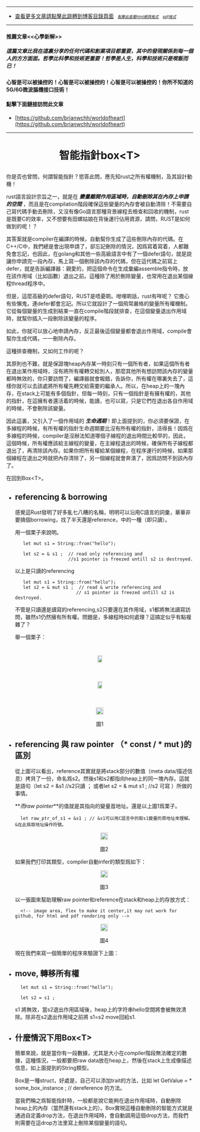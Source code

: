 ****
- [查看更多文章請點擊此跳轉到博客目錄頁面](../../tableOfContent.md) &nbsp;<font size=1> [*_點擊此查看html網頁格式_*](../../tableOfContent.html)&nbsp; &nbsp; [*_pdf格式_*](../../tableOfContent.md.pdf)</font>

****
#### 推薦文章<<心學新解>>

##### *_這篇文章比我在這裏分享的任何代碼和創業項目都重要，其中的發現關係到每一個人的方方面面。哲學比科學和技術更重要！哲學是人生，科學和技術只是喫飯而已！_*

#### 心智是可以被操控的！心智是可以被操控的！心智是可以被操控的！你所不知道的5G/6G微波腦機接口技術！ 

#### 點擊下面鏈接訪問此文章
- [https://github.com/brianwchh/worldofheart](https://github.com/brianwchh/worldofheart)

****

# <p align="center"> 智能指針box\<T>    </p>

你是否也曾問，何謂智能指針？慾答此問，應先知rust之所有權機制，及其設計動機！

rust語言設計宗旨之一，就是在 ***_變量離開作用區域時，自動刪除其在內存上申請的空間_*** ，而且是在compilation階段確保這些變量的內存會被自動清除！不需要自己寫代碼手動去刪除，又沒有像Go語言那種背景線程去檢查和回收的機制，rust是既要C的效率，又不想要有田螺姑娘在背後運行佔用資源，請問，RUST是如何做到的呢！？

其答案就是compiler在編譯的時候，自動幫你生成了這些刪除內存的代碼。在C++/C中，我們總是會出現申請了，卻忘記刪除的情況，因爲寫着寫着，人都難免會忘記，也因此，在golang和其他一些高級語言中有了一個defer語句，就是說讓你申請完一段內存，馬上寫一個刪除該內存的代碼，但在這代碼之前寫上defer，就是告訴編譯器：親愛的，把這個命令在生成彙編assemble指令時，放在該作用域（比如函數）退出之前。這種除了用於刪除變量，也常用在退出某個線程thread程序中。

但是，這麼高級的defer語句，RUST是唔憂啲。咁哩啲話，rust有咩呢？ 它擔心有些懶鬼，連defer都會忘記。所以它就設計了一個飛常嚴格的變量所有權機制。它從每個變量的生成到結束一直在compile階段就排查，在這個變量退出作用域時，就幫你插入一段刪除該變量的程序。   

如此，你就可以放心地申請內存，反正最後這個變量都會退出作用域，compile會幫你生成代碼，一一刪除內存。

這種排查機制，又如何工作的呢？  

其原則也不難，就是保證塊heap內存某一時刻只有一個所有者，如果這個所有者在退出某作用域時，沒有將所有權轉交給別人，那麼其他所有想訪問該內存的變量都時無效的，你只要訪問了，編譯器就會報錯，告訴你，所有權在哪裏失去了，這樣你就可以去該處將所有權先轉交給需要的繼承人。所以，在heap上的一塊內存，在stack上可能有多個指針，但每一時刻，只有一個指針是有擁有權的，其他的指針，在這擁有者還活着的時候，能讀，也可以寫，只是它們在退出各自作用域的時候，不會刪除該變量。    

因此這裏，又引入了一個作用域的 ***_生命週期_***！即上面提到的，你必須要保證，在多線程的時候，有所有權的指針生命週期要比沒有所有權的指針，活得長！因爲在多線程的時候，compiler是沒辦法知道哪個子線程的退出時間比較早的，因此，這個時候，所有權應該給主線程的變量，在主線程退出的時候，確保所有子線程都退出了，再清除該內存。如果你把所有權給某個線程，在程序運行的時候，如果那個線程在退出之時就把內存清除了，另一個線程就會奔潰了，因爲訪問不到該內存了。   

在回到Box\<T>。 

- ## referencing & borrowing 
    感覺這Rust發明了好多亂七八糟的名稱，明明可以沿用C語言的詞彙，華華非要搞個borrowing，找了半天還是reference，中的一種（即只讀）。  

    用一個栗子來說明。   

         let mut s1 = String::from("hello");
         
         let s2 = & s1 ;  // read only referencing and  
                          //s1 pointer is freezed untill s2 is destroyed.  


    以上是只讀的referencing

         
         let mut s1 = String::from("hello");
         let s2 = & mut s1 ;  // read & write referencing and  
                             // s1 pointer is freezed untill s2 is destroyed.    


    不管是只讀還是讀寫的referencing,s2只要還在其作用域，s1都將無法讀寫訪問，雖然s1仍然擁有所有權。問題是，多線程時如何處理？這搞定似乎有點複雜了？

    舉一個栗子： 

<!-- image area, flex to make it center,it may not work for github, for html and pdf rendering only -->
<div align="center" style="page-break-inside: avoid;"> <!-- pictureWrapper_div add this only to make the bendan github understand -->

<div style="display: flex; flex-direction: row; margin-top: 40px; margin-bottom: 50px;">

<div style="flex-basics: auto;flex:1;"></div>



<image style=" flex:0; width: 60%; max-width: 500px; height:auto; -moz-opacity: 0.95; -khtml-opacity: 0.95; opacity: 0.99;" src='./images/referenceExample.png'/>


<div style="flex-basics: auto;flex:1;"></div>

</div>

</div> <!-- end pictureWrapper_div -->


<!-- image area, flex to make it center,it may not work for github, for html and pdf rendering only -->
<div align="center" style="page-break-inside: avoid;"> <!-- pictureWrapper_div add this only to make the bendan github understand -->

<div style="display: flex; flex-direction: row; margin-top: 40px; margin-bottom: 50px;">

<div style="flex-basics: auto;flex:1;"></div>



<image style=" flex:0; width: 60%; max-width: 500px; height:auto; -moz-opacity: 0.95; -khtml-opacity: 0.95; opacity: 0.99;" src='./images/referenceExample2.png'/>


<div style="flex-basics: auto;flex:1;"></div>

</div>

</div> <!-- end pictureWrapper_div -->



<!-- image area, flex to make it center,it may not work for github, for html and pdf rendering only -->
<div align="center" style="page-break-inside: avoid;"> <!-- pictureWrapper_div add this only to make the bendan github understand -->

<div style="display: flex; flex-direction: row; margin-top: 0px; margin-bottom: 0px;">

<div style="flex-basics: auto;flex:1;"></div>



<image style=" flex:0; width: 100%; max-width: 1000px; height:auto; -moz-opacity: 0.95; -khtml-opacity: 0.95; opacity: 0.99;" src='./images/reference3.png'/>


<div style="flex-basics: auto;flex:1;"></div>

</div>

</div> <!-- end pictureWrapper_div -->
<p align="center"> 圖1 </p>

- ## referencing 與 raw pointer （* const / * mut )的區別

    從上圖可以看出，reference其實就是將stack部分的數值（meta data/描述信息）拷貝了一份，命名爲s2。然後s1和s2都指向heap上的同一塊內存。這就是語句（let s2 = &s1 //s2只讀 ； 或者let s2 = & mut s1 ; //s2 可寫 ）所做的事情。

    **_而raw pointer_**的值就是其指向的變量首地址。還是以上圖1爲栗子。  

        let raw_ptr_of_s1 = &s1 ; // &s1可以用C語言中的取s1變量的首地址來理解。&在此爲取地址操作符號。

    <!-- image area, flex to make it center,it may not work for github, for html and pdf rendering only -->
    <div align="center" style="page-break-inside: avoid;"> <!-- pictureWrapper_div add this only to make the bendan github understand -->

    <div style="display: flex; flex-direction: row; margin-top: 0px; margin-bottom: 0px;">

    <div style="flex-basics: auto;flex:1;"></div>



    <image style=" flex:0; width: 100%; max-width: 1000px; height:auto; -moz-opacity: 0.95; -khtml-opacity: 0.95; opacity: 0.99;" src='./images/box_pic2.png'/>


    <div style="flex-basics: auto;flex:1;"></div>

    </div>

    </div> <!-- end pictureWrapper_div -->
    <p align="center"> 圖2 </p>

    如果我們打印其類型，compiler自動infer的類型爲如下：

    <!-- image area, flex to make it center,it may not work for github, for html and pdf rendering only -->
    <div align="center" style="page-break-inside: avoid;"> <!-- pictureWrapper_div add this only to make the bendan github understand -->

    <div style="display: flex; flex-direction: row; margin-top: 0px; margin-bottom: 0px;">

    <div style="flex-basics: auto;flex:1;"></div>



    <image style=" flex:0; width: 100%; max-width: 1000px; height:auto; -moz-opacity: 0.95; -khtml-opacity: 0.95; opacity: 0.99;" src='./images/box_pic3.png'/>


    <div style="flex-basics: auto;flex:1;"></div>

    </div>

    </div> <!-- end pictureWrapper_div -->
    <p align="center"> 圖3 </p>

    以一張圖來幫助理解raw pointer和reference在stack和heap上的存放方式：   

        <!-- image area, flex to make it center,it may not work for github, for html and pdf rendering only -->
    <div align="center" style="page-break-inside: avoid;"> <!-- pictureWrapper_div add this only to make the bendan github understand -->

    <div style="display: flex; flex-direction: row; margin-top: 0px; margin-bottom: 0px;">

    <div style="flex-basics: auto;flex:1;"></div>



    <image style=" flex:0; width: 100%; max-width: 1900px; height:auto; -moz-opacity: 0.95; -khtml-opacity: 0.95; opacity: 0.99;" src='./images/box_pic4.png'/>


    <div style="flex-basics: auto;flex:1;"></div>

    </div>

    </div> <!-- end pictureWrapper_div -->
    <p align="center"> 圖4 </p>

    現在我們來寫一個簡單的程序來驗證下上圖： 


    









- ## move, 轉移所有權

        let mut s1 = String::from("hello");
         
        let s2 = s1 ;
    s1 將無效，當s2退出作用區域後，heap上的字符串hello空間將會被無效清除。除非在s2退出作用域之前將 s1=s2 move回給s1. 





- ## 什麼情況下用Box\<T>

    簡單來說，就是當你有一段數據，尤其是大小在compiler階段無法確定的數據，這種情況，一般都要把raw data放在heap上，然後在stack上生成像描述信息，如上面提到的String類型。  

    Box是一種struct，好處是，自己可以添加trait的方法，比如 let GetValue =  * some_box_instance ; // dereference 的方法。  

    當我們稱之爲智能指針時，一般都是說它能夠在退出作用域時，自動刪除heap上的內存（當然還有stack上的）。Box實現這種自動刪除的智能方式就是通過自定義drop方法，在退出作用域時，會自動調用這個drop方法，而我們則需要在這drop方法里寫上刪除某個變量的語句。   




        